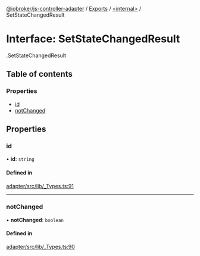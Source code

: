 [@iobroker/js-controller-adapter](../README.md) / [Exports](../modules.md) / [<internal\>](../modules/internal_.md) / SetStateChangedResult

# Interface: SetStateChangedResult

[<internal>](../modules/internal_.md).SetStateChangedResult

## Table of contents

### Properties

- [id](internal_.SetStateChangedResult.md#id)
- [notChanged](internal_.SetStateChangedResult.md#notchanged)

## Properties

### id

• **id**: `string`

#### Defined in

[adapter/src/lib/_Types.ts:91](https://github.com/ioBroker/ioBroker.js-controller/blob/d87d529d/packages/adapter/src/lib/_Types.ts#L91)

___

### notChanged

• **notChanged**: `boolean`

#### Defined in

[adapter/src/lib/_Types.ts:90](https://github.com/ioBroker/ioBroker.js-controller/blob/d87d529d/packages/adapter/src/lib/_Types.ts#L90)
